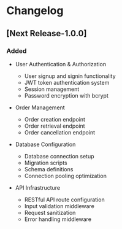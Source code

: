 # Changelog

## [Next Release-1.0.0]

### Added
- User Authentication & Authorization
  - User signup and signin functionality
  - JWT token authentication system
  - Session management
  - Password encryption with bcrypt

- Order Management
  - Order creation endpoint
  - Order retrieval endpoint
  - Order cancellation endpoint

- Database Configuration
  - Database connection setup
  - Migration scripts
  - Schema definitions
  - Connection pooling optimization

- API Infrastructure
  - RESTful API route configuration
  - Input validation middleware
  - Request sanitization
  - Error handling middleware


